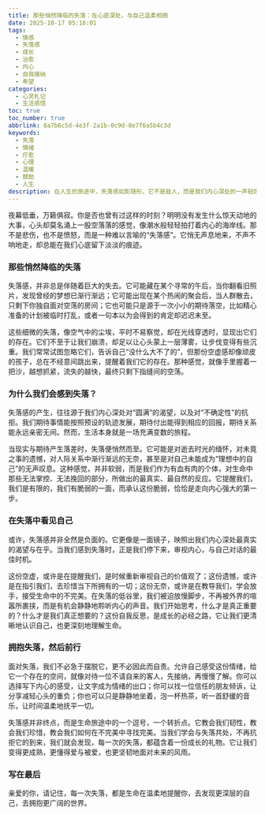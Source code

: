 ```yaml
---
title: 那些悄然降临的失落：在心底深处，与自己温柔相拥
date: 2025-10-17 05:16:01
tags:
  - 情感
  - 失落感
  - 成长
  - 治愈
  - 内心
  - 自我接纳
  - 希望
categories:
  - 心灵札记
  - 生活感悟
toc: true
toc_number: true
abbrlink: 8a7b6c5d-4e3f-2a1b-0c9d-8e7f6a5b4c3d
keywords:
  - 失落
  - 情绪
  - 疗愈
  - 心理
  - 温暖
  - 鼓励
  - 人生
description: 在人生的旅途中，失落感如影随形，它不是敌人，而是我们内心深处的一声轻叹。这篇文章将带你温柔地探索失落的源头，学会如何与它共处，最终在接纳中找到前行的力量，让每一次失落都成为成长的契机。
---
```


夜幕低垂，万籁俱寂。你是否也曾有过这样的时刻？明明没有发生什么惊天动地的大事，心头却莫名涌上一股空落落的感觉，像潮水般轻轻拍打着内心的海岸线。那不是悲伤，也不是愤怒，而是一种难以言喻的“失落感”。它悄无声息地来，不声不响地走，却总能在我们心底留下淡淡的痕迹。

### 那些悄然降临的失落

失落感，并非总是伴随着巨大的失去。它可能藏在某个寻常的午后，当你翻看旧照片，发现曾经的梦想已渐行渐远；它可能出现在某个热闹的聚会后，当人群散去，只剩下你独自面对空荡的房间；它也可能只是源于一次小小的期待落空，比如精心准备的计划被临时打乱，或者一句本以为会得到的肯定却迟迟未至。

这些细微的失落，像空气中的尘埃，平时不易察觉，却在光线穿透时，显现出它们的存在。它们不至于让我们崩溃，却足以让心头蒙上一层薄雾，让步伐变得有些沉重。我们常常试图忽略它们，告诉自己“没什么大不了的”，但那份空虚感却像顽皮的孩子，总在不经意间跳出来，提醒着我们它的存在。那种感觉，就像手里握着一把沙，越想抓紧，流失的越快，最终只剩下指缝间的空荡。

### 为什么我们会感到失落？

失落感的产生，往往源于我们内心深处对“圆满”的渴望，以及对“不确定性”的抗拒。我们期待事情能按照预设的轨迹发展，期待付出能得到相应的回报，期待关系能永远亲密无间。然而，生活本身就是一场充满变数的旅程。

当现实与期待产生落差时，失落便悄然而至。它可能是对逝去时光的缅怀，对未竟之事的遗憾，对人际关系中渐行渐远的无奈，甚至是对自己未能成为“理想中的自己”的无声叹息。这种感觉，并非软弱，而是我们作为有血有肉的个体，对生命中那些无法掌控、无法挽回的部分，所做出的最真实、最自然的反应。它提醒我们，我们是有限的，我们有脆弱的一面，而承认这份脆弱，恰恰是走向内心强大的第一步。

### 在失落中看见自己

或许，失落感并非全然是负面的。它更像是一面镜子，映照出我们内心深处最真实的渴望与在乎。当我们感到失落时，正是我们停下来，审视内心，与自己对话的最佳时机。

这份空虚，或许是在提醒我们，是时候重新审视自己的价值观了；这份遗憾，或许是在指引我们，去珍惜当下所拥有的一切；这份无奈，或许是在教导我们，学会放手，接受生命中的不完美。在失落的低谷里，我们被迫放慢脚步，不再被外界的喧嚣所裹挟，而是有机会静静地聆听内心的声音。我们开始思考，什么才是真正重要的？什么才是我们真正想要的？这份自我反思，是成长的必经之路，它让我们更清晰地认识自己，也更深刻地理解生命。

### 拥抱失落，然后前行

面对失落，我们不必急于摆脱它，更不必因此而自责。允许自己感受这份情绪，给它一个存在的空间，就像对待一位不请自来的客人，先接纳，再慢慢了解。你可以选择写下内心的感受，让文字成为情绪的出口；你可以找一位信任的朋友倾诉，让分享减轻心头的重负；你也可以只是静静地坐着，泡一杯热茶，听一首舒缓的音乐，让时间温柔地抚平一切。

失落感并非终点，而是生命旅途中的一个逗号，一个转折点。它教会我们韧性，教会我们珍惜，教会我们如何在不完美中寻找完美。当我们学会与失落共处，不再抗拒它的到来，我们就会发现，每一次的失落，都蕴含着一份成长的礼物。它让我们变得更成熟，更懂得爱与被爱，也更坚韧地面对未来的风雨。

### 写在最后

亲爱的你，请记住，每一次失落，都是生命在温柔地提醒你，去发现更深层的自己，去拥抱更广阔的世界。